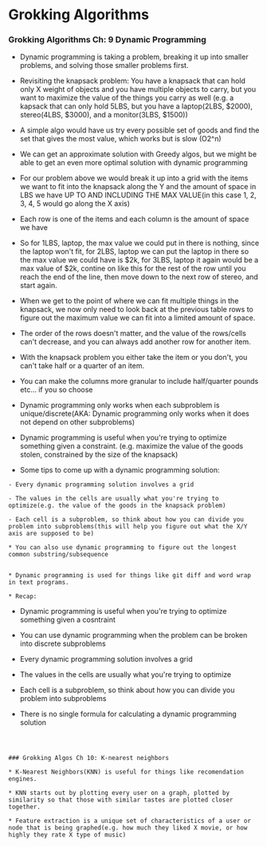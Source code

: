 # Grokking Algorithms

### Grokking Algorithms Ch: 9 Dynamic Programming

* Dynamic programming is taking a problem, breaking it up into smaller problems, and solving those smaller problems first.

* Revisiting the knapsack problem: You have a knapsack that can hold only X weight of objects and you have multiple objects to carry, but you want to maximize the value of the things you carry as well (e.g. a kapsack that can only hold 5LBS, but you have a laptop(2LBS, $2000), stereo(4LBS, $3000), and a monitor(3LBS, $1500))

* A simple algo would have us try every possible set of goods and find the set that gives the most value, which works but is slow (O2^n)

* We can get an approximate solution with Greedy algos, but we might be able to get an even more optimal solution with dynamic programming

* For our problem above we would break it up into a grid with the items we want to fit into the knapsack along the Y and the amount of space in LBS we have UP TO AND INCLUDING THE MAX VALUE(in this case 1, 2, 3, 4, 5 would go along the X axis)

* Each row is one of the items and each column is the amount of space we have

* So for 1LBS, laptop, the max value we could put in there is nothing, since the laptop won't fit, for 2LBS, laptop we can put the laptop in there so the max value we could have is $2k, for 3LBS, laptop it again would be a max value of $2k, contine on like this for the rest of the row until you reach the end of the line, then move down to the next row of stereo, and start again.  

* When we get to the point of where we can fit multiple things in the knapsack, we now only need to look back at the previous table rows to figure out the maximum value we can fit into a limited amount of space.

* The order of the rows doesn't matter, and the value of the rows/cells can't decrease, and you can always add another row for another item.  

* With the knapsack problem you either take the item or you don't, you can't take half or a quarter of an item.  

* You can make the columns more granular to include half/quarter pounds etc... if you so choose

* Dynamic programming only works when each subproblem is unique/discrete(AKA: Dynamic programming only works when it does not depend on other subproblems)

* Dynamic programming is useful when you're trying to optimize something given a constraint.  (e.g. maximize the value of the goods stolen, constrained by the size of the knapsack)

* Some tips to come up with a dynamic programming solution:

```
- Every dynamic programming solution involves a grid

- The values in the cells are usually what you're trying to optimize(e.g. the value of the goods in the knapsack problem)

- Each cell is a subproblem, so think about how you can divide you problem into subproblems(this will help you figure out what the X/Y axis are supposed to be)

* You can also use dynamic programming to figure out the longest common substring/subsequence


* Dynamic programming is used for things like git diff and word wrap in text programs.

* Recap:

```

- Dynamic programming is useful when you're trying to optimize something given a cosntraint

- You can use dynamic programming when the problem can be broken into discrete subproblems

- Every dynamic programming solution involves a grid

- The values in the cells are usually what you're trying to optimize

- Each cell is a subproblem, so think about how you can divide you problem into subproblems

- There is no single formula for calculating a dynamic programming solution

```



### Grokking Algos Ch 10: K-nearest neighbors

* K-Nearest Neighbors(KNN) is useful for things like recomendation engines.

* KNN starts out by plotting every user on a graph, plotted by similarity so that those with similar tastes are plotted closer together.  

* Feature extraction is a unique set of characteristics of a user or node that is being graphed(e.g. how much they liked X movie, or how highly they rate X type of music)


